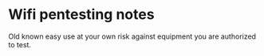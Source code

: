 # Wifi pentesting notes
Old known easy use at your own risk against equipment you are authorized to test.
